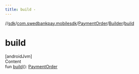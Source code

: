 ```yaml
---
title: build -
---
```

//[sdk](../../../../index)/[com.swedbankpay.mobilesdk](../../index)/[PaymentOrder](../index)/[Builder](index)/[build](build)



# build  
[androidJvm]  
Content  
fun [build](build)(): [PaymentOrder](../index)  



